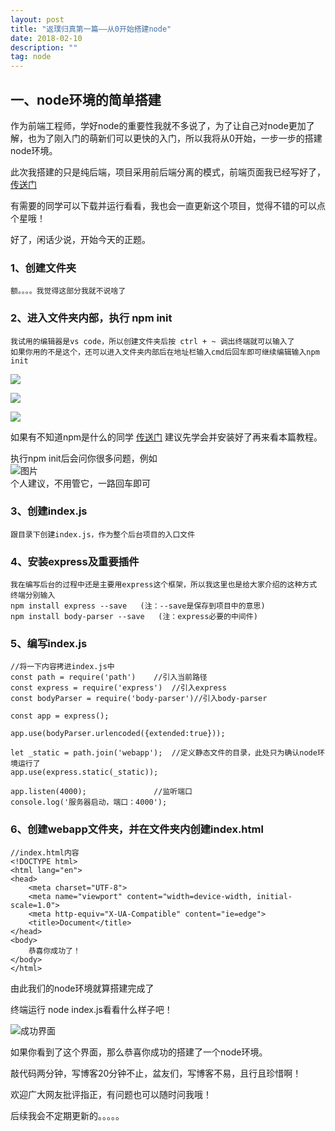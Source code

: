 ```yaml
---
layout: post
title: "返璞归真第一篇——从0开始搭建node"
date: 2018-02-10  
description: ""
tag: node
---
```


## 一、node环境的简单搭建  
作为前端工程师，学好node的重要性我就不多说了，为了让自己对node更加了解，也为了刚入门的萌新们可以更快的入门，所以我将从0开始，一步一步的搭建node环境。  

此次我搭建的只是纯后端，项目采用前后端分离的模式，前端页面我已经写好了，[传送门](https://github.com/royalzhao/sqylztc "项目前端")  

有需要的同学可以下载并运行看看，我也会一直更新这个项目，觉得不错的可以点个星哦！  

好了，闲话少说，开始今天的正题。  
### 1、创建文件夹  
	额。。。。我觉得这部分我就不说啥了  
### 2、进入文件夹内部，执行 npm init
	我试用的编辑器是vs code，所以创建文件夹后按 ctrl + ~ 调出终端就可以输入了  
    如果你用的不是这个，还可以进入文件夹内部后在地址栏输入cmd后回车即可继续编辑输入npm init  
![](https://i.imgur.com/UHSoHk1.png)  

![](https://i.imgur.com/U7h0BMN.png)

![](https://i.imgur.com/1MkUMdN.png)

如果有不知道npm是什么的同学 [传送门](http://www.runoob.com/nodejs/nodejs-npm.html "传送门") 建议先学会并安装好了再来看本篇教程。  

执行npm init后会问你很多问题，例如  
![图片](https://i.imgur.com/MQKboDk.png)  
个人建议，不用管它，一路回车即可  

### 3、创建index.js  
	跟目录下创建index.js，作为整个后台项目的入口文件  

### 4、安装express及重要插件  
	我在编写后台的过程中还是主要用express这个框架，所以我这里也是给大家介绍的这种方式  
	终端分别输入  
	npm install express --save   (注：--save是保存到项目中的意思)
	npm install body-parser --save   (注：express必要的中间件)

### 5、编写index.js
	//将一下内容拷进index.js中
	const path = require('path')	//引入当前路径
	const express = require('express')	//引入express
	const bodyParser = require('body-parser')//引入body-parser
	
	const app = express();
	
	app.use(bodyParser.urlencoded({extended:true}));
	
	let _static = path.join('webapp');	//定义静态文件的目录，此处只为确认node环境运行了
	app.use(express.static(_static));
	
	app.listen(4000);				//监听端口
	console.log('服务器启动，端口：4000');

### 6、创建webapp文件夹，并在文件夹内创建index.html
	//index.html内容
	<!DOCTYPE html>
	<html lang="en">
	<head>
	    <meta charset="UTF-8">
	    <meta name="viewport" content="width=device-width, initial-scale=1.0">
	    <meta http-equiv="X-UA-Compatible" content="ie=edge">
	    <title>Document</title>
	</head>
	<body>
	    恭喜你成功了！
	</body>
	</html>

由此我们的node环境就算搭建完成了  

终端运行 node index.js看看什么样子吧！  

![成功界面](https://i.imgur.com/wRvn2XL.png) 

如果你看到了这个界面，那么恭喜你成功的搭建了一个node环境。  

敲代码两分钟，写博客20分钟不止，盆友们，写博客不易，且行且珍惜啊！  

欢迎广大网友批评指正，有问题也可以随时问我哦！  

后续我会不定期更新的。。。。。